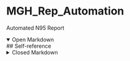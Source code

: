 # MGH_Rep_Automation
Automated N95 Report

<details open>
  <summary>Open Markdown</summary>
    ## Self-reference
  </details>


<details>
<summary>Closed Markdown</summary>
<br>
**Well, you asked for it!**
</details>
